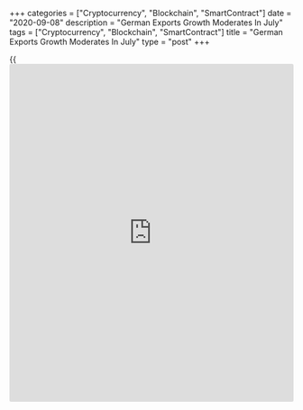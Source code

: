 +++
categories = ["Cryptocurrency", "Blockchain", "SmartContract"]
date = "2020-09-08"
description = "German Exports Growth Moderates In July"
tags = ["Cryptocurrency", "Blockchain", "SmartContract"]
title = "German Exports Growth Moderates In July"
type = "post"
+++

{{<iframe id="large-banner" src="https://www.bounty.group/#slide=13.0" width="100%" height="600" scrolling="no" style="border: 0px solid rgb(216, 221, 230); border-radius: 3px;">}}

Germany's exports growth moderated more-than-expected in July, data from
Destatis revealed Tuesday.

Exports climbed 4.7 percent on month in July, slower than the 14.9
percent increase in June. This was also weaker than the expected 5
percent increase.  
  
At the same time, the increase in imports eased to 1.1 percent from 7
percent a month ago. Economists had forecast a 3.3 percent rise.

As a result, the trade surplus rose to a seasonally adjusted EUR 18
billion from EUR 14.5 billion a month ago. The surplus was expected to
climb to EUR 16 billion.

On a yearly basis, exports were down 11 percent versus June's 9.4
percent decrease. Likewise, imports slid 11.3 percent after falling 10
percent.

On an unadjusted basis, the trade surplus advanced to EUR 19.2 billion
from EUR 21.3 billion in the previous year.

The current account surplus totaled EUR 20 billion compared to EUR 19.4
billion in the same period last year.

For comments and feedback [contact](https://www.playgroundfx.com/contact/): editorial@rtt[news](https://www.letsplayfx.com/blog/forex-news-website/).com

[Economic News][1]

 **What parts of the world are seeing the best (and worst) economic
performances lately? Click[here][2] to check out our [Econ Scorecard][2]
and find out! See up-to-the-moment [ranking](https://www.playgroundfx.com/blog/crypto-exchange-ranking/)s for the best and worst
performers in [GDP][3], [unemployment rate][4], [inflation][5] and much
more.**

   1. www.rtt[news](https://www.letsplayfx.com/blog/forex-news-website/).com/Content/EconomicNews.aspx
   2. www.rtt[news](https://www.letsplayfx.com/blog/forex-news-website/).com/economic-scorecard/world-rank/PPI/highest-performance.aspx
   3. www.rtt[news](https://www.letsplayfx.com/blog/forex-news-website/).com/economic-scorecard/world-rank/GDP/highest-performance.aspx
   4. www.rtt[news](https://www.letsplayfx.com/blog/forex-news-website/).com/economic-scorecard/world-rank/unemployment-rate/lowest-performance.aspx
   5. www.rtt[news](https://www.letsplayfx.com/blog/forex-news-website/).com/economic-scorecard/world-rank/CPI/highest-performance.aspx